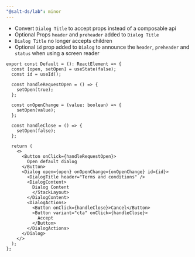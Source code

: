 ```yaml
---
"@salt-ds/lab": minor
---
```


- Convert `Dialog Title` to accept props instead of a composable api
- Optional Props `header` and `preheader` added to `Dialog Title`
- `Dialog Title` no longer accepts children
- Optional `id` prop added to `Dialog` to announce the `header`, `preheader` and `status` when using a screen reader

```tsx
export const Default = (): ReactElement => {
  const [open, setOpen] = useState(false);
  const id = useId();

  const handleRequestOpen = () => {
    setOpen(true);
  };

  const onOpenChange = (value: boolean) => {
    setOpen(value);
  };

  const handleClose = () => {
    setOpen(false);
  };

  return (
    <>
      <Button onClick={handleRequestOpen}>
        Open default dialog
      </Button>
      <Dialog open={open} onOpenChange={onOpenChange} id={id}>
        <DialogTitle header="Terms and conditions" />
        <DialogContent>
          Dialog Content
          </StackLayout>
        </DialogContent>
        <DialogActions>
          <Button onClick={handleClose}>Cancel</Button>
          <Button variant="cta" onClick={handleClose}>
            Accept
          </Button>
        </DialogActions>
      </Dialog>
    </>
  );
};
```
